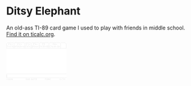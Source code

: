 # Ditsy Elephant
An old-ass TI-89 card game I used to play with friends in middle school. [Find it on ticalc.org](https://ticalc.org/archives/files/fileinfo/241/24175.html).

![de anim](DEanim.gif)
